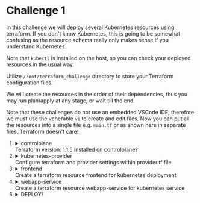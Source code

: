 # Challenge 1

In this challenge we will deploy several Kubernetes resources using terraform. If you don't know Kubernetes, this is going to be somewhat confusing as the resource schema really only makes sense if you understand Kubernetes.

Note that `kubectl` is installed on the host, so you can check your deployed resources in the usual way.

Utilize `/root/terraform_challenge` directory to store your Terraform configuration files.

We will create the resources in the order of their dependencies, thus you may run plan/apply at any stage, or wait till the end.

Note that these challenges do not use an embedded VSCode IDE, therefore we must use the venerable `vi` to create and edit files. Now you can put all the resources into a single file e.g. `main.tf` or as shown here in separate files. Terraform doesn't care!

1.  <details>
    <summary>controlplane</br>Terraform version: 1.1.5 installed on controlplane?</summary>

    ```bash
    which terraform
    ```

    > Nothing! Therefore we must install it. Note that unzip is also not installed, and we need that too!

    ```bash
    apt update
    apt install unzip -y
    curl -L -o /tmp/terraform_1.1.5_linux_amd64.zip https://releases.hashicorp.com/terraform/1.1.5/terraform_1.1.5_linux_amd64.zip
    unzip -d /usr/local/bin /tmp/terraform_1.1.5_linux_amd64.zip
    ```
    </details>
1.  <details>
    <summary>kubernetes-provider</br>Configure terraform and provider settings within provider.tf file</summary>

    ```bash
    cd /root/terraform_challenge
    ```

    You should now refer to the documentation for this provider. Go to the [Terraform Registry](https://registry.terraform.io/) and paste `hashicorp/kubernetes` into the search bar. This will give you the latest version, so adjust the URL in your browser to `2.11.0`

    Click on the **USE PROVIDER** button for the configuration block. Copy this, and use `vi` to create [provider.tf](./resources/provider.tf). Paste in and adjust as per the question requirements.

    Now we can initialize the provider

    ```bash
    terraform init
    ```
    </details>
1.  <details>
    <summary>frontend</br>Create a terraform resource frontend for kubernetes deployment</summary>

    Refer to the provider documentation for [kubernetes_deployment](https://registry.terraform.io/providers/hashicorp/kubernetes/2.11.0/docs/resources/deployment)

    If you know Kubernetes, you will see that the resource schema is logically arranged very similarly to the corresponding YAML manifest.

    Using `vi`, create [frontend.tf](./resources/frontend.tf)

    </details>
1.  <details>
    <summary>webapp-service</br>Create a terraform resource webapp-service for kubernetes service</summary>

    Refer to the provider documentation for [kubernetes_service](https://registry.terraform.io/providers/hashicorp/kubernetes/2.11.0/docs/resources/service)

    Now this one's a bit tricky. We need to associate the service with the label assigned to the pods of the deployment. This means that the section

    ```
    spec {
        selector {

        }
    }
    ```

    ...is going to be rather complex as we have to drill right down into the pod template spec to get the label value.

    Using `vi`, create [frontend.tf](./resources/webapp-service.tf)
    </detail>
1.  <details>
    <summary>DEPLOY!</summary>

    ```bash
    terraform plan
    terraform apply
    ```


